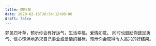 ```yaml
---
title: 四叶草
date: 2020-02-15T20:54:12+08:00
draft: false
---
```


梦见四叶草，预示你会有好运气，生活幸福，爱情如意。
同时也鼓励你鼓足勇气、信心饱满地追求自己事业或爱情的目标，预示你会取得令人高兴的好结果。
